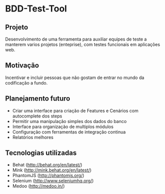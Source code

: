# BDD-Test-Tool


## Projeto

Desenvolvimento de uma ferramenta para auxiliar equipes de teste a manterem 
varios projetos (enteprise), com testes funcionais em aplicações web.

## Motivação

Incentivar e incluir pessoas que não gostam de entrar no mundo da codificação
a fundo.

## Planejamento futuro

- Criar uma interface para criação de Features e Cenários com autocomplete dos steps
- Permitir uma manipulação simples dos dados do banco
- Interface para organização de multiplos módulos
- Configuração com ferramentas de integração continua
- Relatórios melhores 


## Tecnologias utilizadas

- Behat (http://behat.org/en/latest/)
- Mink (http://mink.behat.org/en/latest/)
- PhantomJS (http://phantomjs.org/)
- Selenium (http://www.seleniumhq.org/)
- Medoo (http://medoo.in/)
